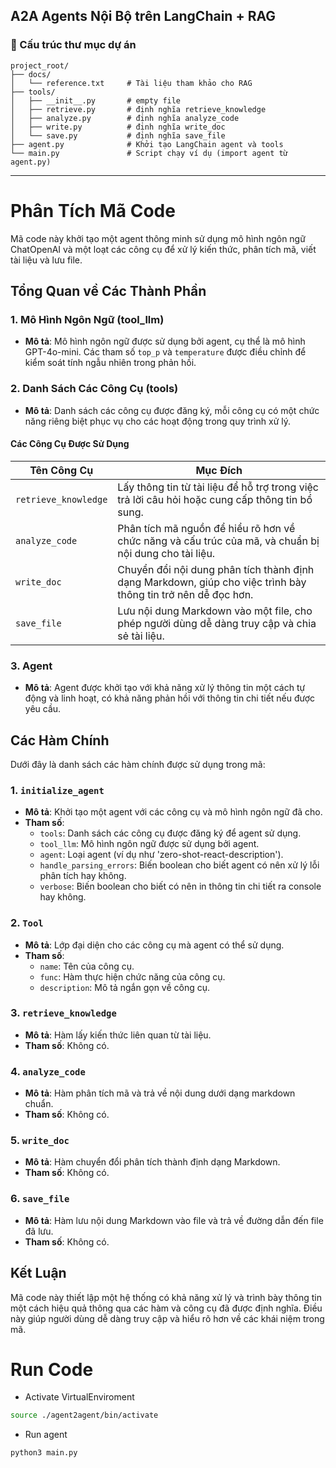 ## A2A Agents Nội Bộ trên LangChain + RAG

### 📁 Cấu trúc thư mục dự án

```
project_root/
├── docs/
│   └── reference.txt     # Tài liệu tham khảo cho RAG
├── tools/
│   ├── __init__.py       # empty file
│   ├── retrieve.py       # định nghĩa retrieve_knowledge
│   ├── analyze.py        # định nghĩa analyze_code
│   ├── write.py          # định nghĩa write_doc
│   └── save.py           # định nghĩa save_file
├── agent.py              # Khởi tạo LangChain agent và tools
└── main.py               # Script chạy ví dụ (import agent từ agent.py)
```
---

# Phân Tích Mã Code

Mã code này khởi tạo một agent thông minh sử dụng mô hình ngôn ngữ ChatOpenAI và một loạt các công cụ để xử lý kiến thức, phân tích mã, viết tài liệu và lưu file.

## Tổng Quan về Các Thành Phần

### 1. Mô Hình Ngôn Ngữ (tool_llm)

- **Mô tả**: Mô hình ngôn ngữ được sử dụng bởi agent, cụ thể là mô hình GPT-4o-mini. Các tham số `top_p` và `temperature` được điều chỉnh để kiểm soát tính ngẫu nhiên trong phản hồi.

### 2. Danh Sách Các Công Cụ (tools)

- **Mô tả**: Danh sách các công cụ được đăng ký, mỗi công cụ có một chức năng riêng biệt phục vụ cho các hoạt động trong quy trình xử lý.

#### Các Công Cụ Được Sử Dụng

| Tên Công Cụ          | Mục Đích                                                                                       |
|----------------------|------------------------------------------------------------------------------------------------|
| `retrieve_knowledge` | Lấy thông tin từ tài liệu để hỗ trợ trong việc trả lời câu hỏi hoặc cung cấp thông tin bổ sung. |
| `analyze_code`      | Phân tích mã nguồn để hiểu rõ hơn về chức năng và cấu trúc của mã, và chuẩn bị nội dung cho tài liệu. |
| `write_doc`         | Chuyển đổi nội dung phân tích thành định dạng Markdown, giúp cho việc trình bày thông tin trở nên dễ đọc hơn. |
| `save_file`         | Lưu nội dung Markdown vào một file, cho phép người dùng dễ dàng truy cập và chia sẻ tài liệu. |

### 3. Agent

- **Mô tả**: Agent được khởi tạo với khả năng xử lý thông tin một cách tự động và linh hoạt, có khả năng phản hồi với thông tin chi tiết nếu được yêu cầu.

## Các Hàm Chính

Dưới đây là danh sách các hàm chính được sử dụng trong mã:

### 1. `initialize_agent`

- **Mô tả**: Khởi tạo một agent với các công cụ và mô hình ngôn ngữ đã cho.
- **Tham số**:
  - `tools`: Danh sách các công cụ được đăng ký để agent sử dụng.
  - `tool_llm`: Mô hình ngôn ngữ được sử dụng bởi agent.
  - `agent`: Loại agent (ví dụ như 'zero-shot-react-description').
  - `handle_parsing_errors`: Biến boolean cho biết agent có nên xử lý lỗi phân tích hay không.
  - `verbose`: Biến boolean cho biết có nên in thông tin chi tiết ra console hay không.

### 2. `Tool`

- **Mô tả**: Lớp đại diện cho các công cụ mà agent có thể sử dụng.
- **Tham số**:
  - `name`: Tên của công cụ.
  - `func`: Hàm thực hiện chức năng của công cụ.
  - `description`: Mô tả ngắn gọn về công cụ.

### 3. `retrieve_knowledge`

- **Mô tả**: Hàm lấy kiến thức liên quan từ tài liệu.
- **Tham số**: Không có.

### 4. `analyze_code`

- **Mô tả**: Hàm phân tích mã và trả về nội dung dưới dạng markdown chuẩn.
- **Tham số**: Không có.

### 5. `write_doc`

- **Mô tả**: Hàm chuyển đổi phân tích thành định dạng Markdown.
- **Tham số**: Không có.

### 6. `save_file`

- **Mô tả**: Hàm lưu nội dung Markdown vào file và trả về đường dẫn đến file đã lưu.
- **Tham số**: Không có.

## Kết Luận

Mã code này thiết lập một hệ thống có khả năng xử lý và trình bày thông tin một cách hiệu quả thông qua các hàm và công cụ đã được định nghĩa. Điều này giúp người dùng dễ dàng truy cập và hiểu rõ hơn về các khái niệm trong mã.

# Run Code
- Activate VirtualEnviroment 
```bash
source ./agent2agent/bin/activate
```
- Run agent
```bash
python3 main.py
```